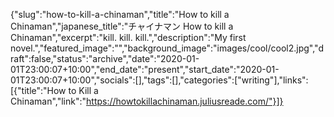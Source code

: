 {"slug":"how-to-kill-a-chinaman","title":"How to kill a Chinaman","japanese_title":"チャイナマン How to kill a Chinaman","excerpt":"kill. kill. kill.","description":"My first novel.","featured_image":"","background_image":"images/cool/cool2.jpg","draft":false,"status":"archive","date":"2020-01-01T23:00:07+10:00","end_date":"present","start_date":"2020-01-01T23:00:07+10:00","socials":[],"tags":[],"categories":["writing"],"links":[{"title":"How to Kill a Chinaman","link":"https://howtokillachinaman.juliusreade.com/"}]}